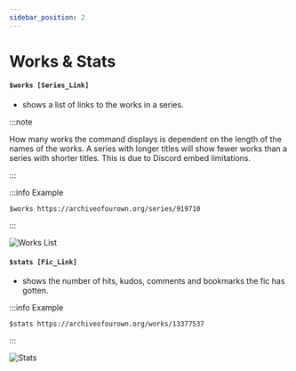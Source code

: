 ```yaml
---
sidebar_position: 2
---
```


# Works & Stats

#### `$works [Series_Link]` ####
- shows a list of links to the works in a series. 

:::note

How many works the command displays is dependent on the length of the names of the works. A series with longer titles will show fewer works than a series with shorter titles. This is due to Discord embed limitations.

:::

:::info Example

`$works https://archiveofourown.org/series/919710`

:::

![Works List](/img/works.png)

#### `$stats [Fic_Link]` ####
- shows the number of hits, kudos, comments and bookmarks the fic has gotten.

:::info Example

`$stats https://archiveofourown.org/works/13377537`

:::

![Stats](/img/stats.png)